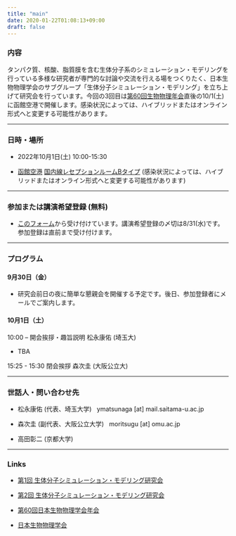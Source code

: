 ```yaml
---
title: "main"
date: 2020-01-22T01:08:13+09:00
draft: false
---
```


### 内容

タンパク質、核酸、脂質膜を含む生体分子系のシミュレーション・モデリングを行っている多様な研究者が専門的な討論や交流を行える場をつくりたく、日本生物物理学会のサブグループ「生体分子シミュレーション・モデリング」を立ち上げて研究会を行っています。今回の3回目は[第60回生物物理年会](https://www2.aeplan.co.jp/bsj2022/)直後の10/1(土)に函館空港で開催します。感染状況によっては、ハイブリッドまたはオンライン形式へと変更する可能性があります。

---

### 日時・場所

- 2022年10月1日(土) 10:00-15:30

- [函館空港](https://airport.ne.jp) [国内線レセプションルームBタイプ](https://airport.ne.jp/facility/reception_room/) 
  (感染状況によっては、ハイブリッドまたはオンライン形式へと変更する可能性があります)

---

### 参加または講演希望登録 (無料)

- [このフォーム](https://forms.gle/yVep5Z7qb3v7wwWy5)から受け付けています。講演希望登録の〆切は8/31(水)です。参加登録は直前まで受け付けます。

---

### プログラム

#### 9月30日（金）

- 研究会前日の夜に簡単な懇親会を開催する予定です。後日、参加登録者にメールでご案内します。

#### 10月1日（土）

10:00 – 開会挨拶・趣旨説明 松永康佑 (埼玉大)

- TBA

15:25 - 15:30 閉会挨拶 森次圭 (大阪公立大)

---

### 世話人・問い合わせ先

- 松永康佑 (代表、埼玉大学) &nbsp; ymatsunaga [at] mail.saitama-u.ac.jp

- 森次圭 (副代表、大阪公立大学) &nbsp; moritsugu [at] omu.ac.jp

- 高田彰二 (京都大学)

---

### Links

- [第1回 生体分子シミュレーション・モデリング研究会](https://bsm01.github.io)

- [第2回 生体分子シミュレーション・モデリング研究会](https://bsm02.github.io)

- [第60回日本生物物理学会年会](https://www2.aeplan.co.jp/bsj2022/)

- [日本生物物理学会](https://www.biophys.jp)

